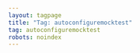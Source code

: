 ```yaml
---
layout: tagpage
title: "Tag: autoconfiguremocktest"
tag: autoconfiguremocktest
robots: noindex
---
```

